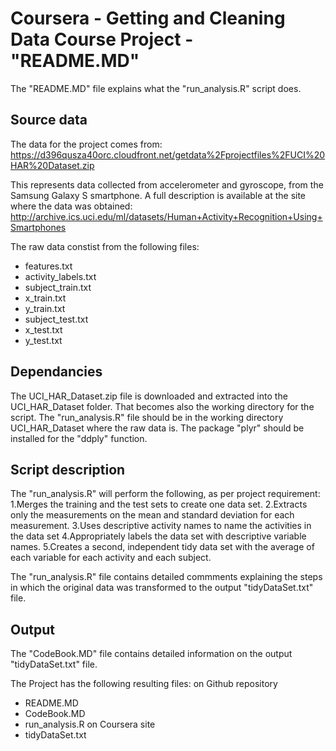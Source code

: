 # Coursera - Getting and Cleaning Data Course Project - "README.MD"

The "README.MD" file explains what the "run_analysis.R" script does.

## Source data

The data for the project comes from:
https://d396qusza40orc.cloudfront.net/getdata%2Fprojectfiles%2FUCI%20HAR%20Dataset.zip

This represents data collected from accelerometer and gyroscope, from the Samsung Galaxy S smartphone. 
A full description is available at the site where the data was obtained:
http://archive.ics.uci.edu/ml/datasets/Human+Activity+Recognition+Using+Smartphones

The raw data constist from the following files:
- features.txt
- activity_labels.txt
- subject_train.txt
- x_train.txt
- y_train.txt
- subject_test.txt
- x_test.txt
- y_test.txt

## Dependancies

The UCI_HAR_Dataset.zip file is downloaded and extracted into the UCI_HAR_Dataset folder.
That becomes also the working directory for the script. 
The "run_analysis.R" file should be in the working directory UCI_HAR_Dataset where the raw data is.
The package "plyr" should be installed for the "ddply" function.

## Script description

The "run_analysis.R" will perform the following, as per project requirement:
1.Merges the training and the test sets to create one data set.
2.Extracts only the measurements on the mean and standard deviation for each measurement.
3.Uses descriptive activity names to name the activities in the data set
4.Appropriately labels the data set with descriptive variable names.
5.Creates a second, independent tidy data set with the average of each variable
 for each activity and each subject. 

The "run_analysis.R" file contains detailed commments explaining the steps in which the original 
data was transformed to the output "tidyDataSet.txt" file.

## Output

The "CodeBook.MD" file contains detailed information on the output "tidyDataSet.txt" file.  

The Project has the following resulting files:
on Github repository
- README.MD
- CodeBook.MD
- run_analysis.R
on Coursera site
- tidyDataSet.txt

